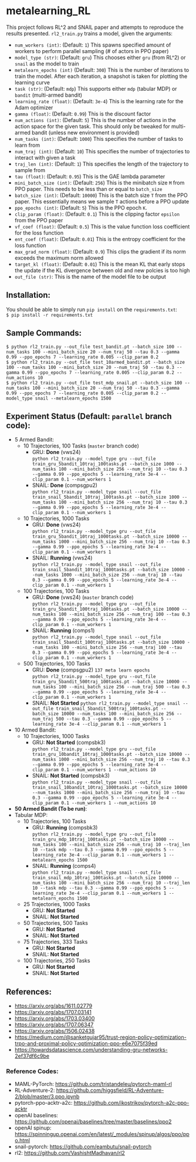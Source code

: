 # metalearning_RL

This project follows RL^2 and SNAIL paper and attempts to reproduce the results presented.
`rl2_train.py` trains a model, given the arguments:
- `num_workers (int)`: (Default: `1`) This spawns specified amount of workers to perform parallel sampling (# of actors in PPO paper)
- `model_type (str)`: (Default: `gru`) This chooses either `gru` (from RL^2) or `snail` as the model to train
- `metalearn_epochs (int)` (Default: `300`) This is the number of iterations to train the model. After each iteration, a snapshot is taken for plotting the learning curve
- `task (str)`: (Default: `mdp`) This supports either `mdp` (tabular MDP) or `bandit` (multi-armed bandit)
- `learning_rate (float)`: (Default: `3e-4`) This is the learning rate for the Adam optimizer
- `gamma (float)`: (Default: `0.99`) This is the discount factor
- `num_actions (int)`: (Default: `5`) This is the number of actions in the action space for the given task. This should only be tweaked for multi-armed bandit (unless new environment is provided)
- `num_tasks (int)`: (Default: `1000`) This specifies the number of tasks to learn from
- `num_traj (int)`: (Default: `10`) This specifies the number of trajectories to interact with given a task
- `traj_len (int)`: (Default: `1`) This specifies the length of the trajectory to sample from
- `tau (float)`: (Default: `0.95`) This is the GAE lambda parameter
- `mini_batch_size (int)`: (Default: `256`) This is the minibatch size `M` from PPO paper. This needs to be less than or equal to `batch_size`
- `batch_size (int)`: (Default: `10000`) This is the batch size `T` from the PPO paper. This essentially means we sample `T` actions before a PPO update
- `ppo_epochs (int)`: (Default: `5`) This is the PPO epoch `K`.
- `clip_param (float)`: (Default: `0.1`) This is the clipping factor `epsilon` from the PPO paper
- `vf_coef (float)`: (Default: `0.5`) This is the value function loss coefficient for the loss function
- `ent_coef (float)`: (Default: `0.01`) This is the entropy coefficient for the loss function
- `max_grad_norm (float)`: (Default: `0.9`) This clips the gradient if its norm exceeds the maximum norm allowed
- `target_kl (float)`: (Default: `0.01`) This is the mean KL that early stops the update if the KL divergence between old and new polcies is too high
- `out_file (str)`: This is the name of the model file to be output

## Installation:
You should be able to simply run `pip install` on the `requirements.txt`:  
`$ pip install -r requirements.txt`

## Sample Commands:
```
$ python rl2_train.py --out_file test_bandit.pt --batch_size 100 --num_tasks 100 --mini_batch_size 20 --num_traj 50 --tau 0.3 --gamma 0.99 --ppo_epochs 7 --learning_rate 0.005 --clip_param 0.2
$ python rl2_train.py --out_file test_10armed_bandit.pt --batch_size 100 --num_tasks 100 --mini_batch_size 20 --num_traj 50 --tau 0.3 --gamma 0.99 --ppo_epochs 7 --learning_rate 0.005 --clip_param 0.2 --num_actions 10
$ python rl2_train.py --out_file test_mdp_snail.pt --batch_size 100 --num_tasks 100 --mini_batch_size 20 --num_traj 50 --tau 0.3 --gamma 0.99 --ppo_epochs 7 --learning_rate 0.005 --clip_param 0.2 --model_type snail --metalearn_epochs 1500
```

## Experiment Status (Default: `parallel` branch code):
- 5 Armed Bandit:
  - 10 Trajectories, 100 Tasks (`master` branch code)
    - GRU: **Done** (vws24)  
    `python rl2_train.py --model_type gru --out_file train_gru_5bandit_10traj_100tasks.pt --batch_size 1000 --num_tasks 100 --mini_batch_size 256 --num_traj 10 --tau 0.3 --gamma 0.99 --ppo_epochs 5 --learning_rate 3e-4 --clip_param 0.1 --num_workers 1`
    - SNAIL: **Done** (compsgpu2)  
    `python rl2_train.py --model_type snail --out_file train_snail_5bandit_10traj_100tasks.pt --batch_size 1000 --num_tasks 100 --mini_batch_size 256 --num_traj 10 --tau 0.3 --gamma 0.99 --ppo_epochs 5 --learning_rate 3e-4 --clip_param 0.1 --num_workers 1`
  - 10 Trajectories, 1000 Tasks 
    - GRU: **Done** (vws24)  
    `python rl2_train.py --model_type gru --out_file train_gru_5bandit_10traj_1000tasks.pt --batch_size 10000 --num_tasks 1000 --mini_batch_size 256 --num_traj 10 --tau 0.3 --gamma 0.99 --ppo_epochs 5 --learning_rate 3e-4 --clip_param 0.1 --num_workers 1`
    - SNAIL: **Running** (vws24)  
    `python rl2_train.py --model_type snail --out_file train_snail_5bandit_10traj_1000tasks.pt --batch_size 10000 --num_tasks 1000 --mini_batch_size 256 --num_traj 10 --tau 0.3 --gamma 0.99 --ppo_epochs 5 --learning_rate 3e-4 --clip_param 0.1 --num_workers 1`
  - 100 Trajectories, 100 Tasks
    - GRU: **Done** (vws24) (`master` branch code)  
    `python rl2_train.py --model_type gru --out_file train_gru_5bandit_100traj_100tasks.pt --batch_size 10000 --num_tasks 100 --mini_batch_size 256 --num_traj 100 --tau 0.3 --gamma 0.99 --ppo_epochs 5 --learning_rate 3e-4 --clip_param 0.1 --num_workers 1`
    - SNAIL: **Running** (comps1)  
    `python rl2_train.py --model_type snail --out_file train_snail_5bandit_100traj_100tasks.pt --batch_size 10000 --num_tasks 100 --mini_batch_size 256 --num_traj 100 --tau 0.3 --gamma 0.99 --ppo_epochs 5 --learning_rate 3e-4 --clip_param 0.1 --num_workers 1`
  - 500 Trajectories, 100 Tasks
    - GRU: **Done** (compsgpu2) `137 meta learn epochs`  
    `python rl2_train.py --model_type gru --out_file train_gru_5bandit_500traj_100tasks.pt --batch_size 10000 --num_tasks 100 --mini_batch_size 256 --num_traj 500 --tau 0.3 --gamma 0.99 --ppo_epochs 5 --learning_rate 3e-4 --clip_param 0.1 --num_workers 1`
    - SNAIL: **Not Started**
    `python rl2_train.py --model_type snail --out_file train_snail_5bandit_500traj_100tasks.pt --batch_size 10000 --num_tasks 100 --mini_batch_size 256 --num_traj 500 --tau 0.3 --gamma 0.99 --ppo_epochs 5 --learning_rate 3e-4 --clip_param 0.1 --num_workers 1`
- 10 Armed Bandit:
  - 10 Trajectories, 1000 Tasks 
    - GRU: **Not Started** (compsbk3)  
    `python rl2_train.py --model_type gru --out_file train_gru_10bandit_10traj_1000tasks.pt --batch_size 10000 --num_tasks 1000 --mini_batch_size 256 --num_traj 10 --tau 0.3 --gamma 0.99 --ppo_epochs 5 --learning_rate 3e-4 --clip_param 0.1 --num_workers 1 --num_actions 10`
    - SNAIL: **Not Started** (compsbk3)  
    `python rl2_train.py --model_type snail --out_file train_snail_10bandit_10traj_1000tasks.pt --batch_size 10000 --num_tasks 1000 --mini_batch_size 256 --num_traj 10 --tau 0.3 --gamma 0.99 --ppo_epochs 5 --learning_rate 3e-4 --clip_param 0.1 --num_workers 1 --num_actions 10`
- **50 Armed Bandit (To be run)**:
- Tabular MDP:  
  - 10 Trajectories, 100 Tasks
    - GRU: **Running** (compsbk3)  
    `python rl2_train.py --model_type gru --out_file train_gru_mdp_10traj_100tasks.pt --batch_size 10000 --num_tasks 100 --mini_batch_size 256 --num_traj 10 --traj_len 10 --task mdp --tau 0.3 --gamma 0.99 --ppo_epochs 5 --learning_rate 3e-4 --clip_param 0.1 --num_workers 1 --metalearn_epochs 1500`
    - SNAIL: **Running** (comps4)  
    `python rl2_train.py --model_type snail --out_file train_snail_mdp_10traj_100tasks.pt --batch_size 10000 --num_tasks 100 --mini_batch_size 256 --num_traj 10 --traj_len 10 --task mdp --tau 0.3 --gamma 0.99 --ppo_epochs 5 --learning_rate 3e-4 --clip_param 0.1 --num_workers 1 --metalearn_epochs 1500`
  - 25 Trajectories, 1000 Tasks
    - GRU: **Not Started**
    - SNAIL: **Not Started**  
  - 50 Trajectories, 500 Tasks
    - GRU: **Not Started**
    - SNAIL: **Not Started**  
  - 75 Trajectories, 333 Tasks
    - GRU: **Not Started**
    - SNAIL: **Not Started**  
  - 100 Trajectories, 250 Tasks
    - GRU: **Not Started**
    - SNAIL: **Not Started**

## References:
- https://arxiv.org/abs/1611.02779
- https://arxiv.org/abs/1707.03141
- https://arxiv.org/abs/1703.03400
- https://arxiv.org/abs/1707.06347
- https://arxiv.org/abs/1506.02438
- https://medium.com/@sanketgujar95/trust-region-policy-optimization-trpo-and-proximal-policy-optimization-ppo-e6e7075f39ed
- https://towardsdatascience.com/understanding-gru-networks-2ef37df6c9be  

### Reference Codes:  
- MAML-PyTorch: https://github.com/tristandeleu/pytorch-maml-rl
- RL-Adventure-2: https://github.com/higgsfield/RL-Adventure-2/blob/master/3.ppo.ipynb  
- pytorch-ppo-acktr-a2c: https://github.com/ikostrikov/pytorch-a2c-ppo-acktr
- openAI baselines: https://github.com/openai/baselines/tree/master/baselines/ppo2
- openAI spinup: https://spinningup.openai.com/en/latest/_modules/spinup/algos/ppo/ppo.html
- snail-pytorch: https://github.com/eambutu/snail-pytorch
- rl2: https://github.com/VashishtMadhavan/rl2
